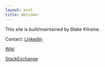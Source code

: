 ```yaml
---
layout: post
title: Welcome!
---
```


This site is built/maintained by Blake Kilraine.  

Contact:
  [LinkedIn](https://www.linkedin.com/in/blake-kilraine/)

  [Wiki](wiki.kilraine.com)

  [StackExchange](https://www.linkedin.com/in/blake-kilraine/)

